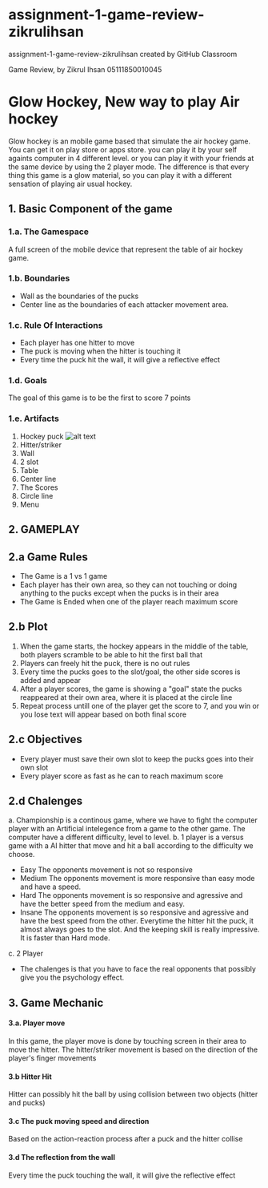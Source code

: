 # assignment-1-game-review-zikrulihsan
assignment-1-game-review-zikrulihsan created by GitHub Classroom

Game Review, by Zikrul Ihsan 05111850010045

# Glow Hockey, New way to play Air hockey
Glow hockey is an mobile game based that simulate the air hockey game.  You can get it on play store or apps store. you can play it by your self againts computer in 4 different level. or you can play it with your friends at the same device by using the 2 player mode.
The difference is that every thing this game is a glow material, so you can play it with a different sensation of playing air usual hockey.

## 1. Basic Component of the game
### 1.a. The Gamespace
A full screen of the mobile device that represent the table of air hockey game.

### 1.b. Boundaries
- Wall as the boundaries of the pucks
- Center line as the boundaries of each attacker movement area.

### 1.c. Rule Of Interactions
- Each player has one hitter to move
- The puck is moving when the hitter is touching it
- Every time the puck hit the wall, it will give a reflective effect

### 1.d. Goals
The goal of this game is to be the first to score 7 points

### 1.e. Artifacts
1. Hockey puck
![alt text](http://url/to/img.png)
2. Hitter/striker
3. Wall
4. 2 slot
5. Table
6. Center line
7. The Scores
8. Circle line
9. Menu

## 2. GAMEPLAY
## 2.a Game Rules
- The Game is a 1 vs 1 game
- Each player has their own area, so they can not touching or doing anything to the pucks except when the pucks is in their area
- The Game is Ended when one of the player reach maximum score

## 2.b Plot
1. When the game starts, the hockey appears in the middle of the table, both players scramble to be able to hit the first ball that
2. Players can freely hit the puck, there is no out rules
3. Every time the pucks goes to the slot/goal, the other side scores is added and appear 
4. After a player scores, the game is showing a "goal" state the pucks reappeared at their own area, where it is placed at the circle line
5. Repeat process untill one of the player get the score to 7, and you win or you lose text will appear based on both final score
## 2.c Objectives
- Every player must save their own slot to keep the pucks goes into their own slot 
- Every player score as fast as he can to reach maximum score

## 2.d Chalenges
a. Championship
is a continous game, where we have to fight the computer player with an Artificial intelegence from a game to the other game. The computer have a different difficulty, level to level.
b. 1 player
is a versus game with a AI hitter that move and hit a ball according to the difficulty we choose.
- Easy
The opponents movement is not so responsive
- Medium
The opponents movement is more responsive than easy mode and have a speed. 
- Hard
The opponents movement is so responsive and agressive and have the better speed from the medium and easy. 
- Insane
The opponents movement is so responsive and agressive and have the best speed from the other. Everytime the hitter hit the puck, it almost always goes to the slot. And the keeping skill is really impressive. It is faster than Hard mode.

c. 2 Player
- The chalenges is that you have to face the real opponents that possibly give you the psychology effect.


## 3. Game Mechanic
#### 3.a. Player move
In this game, the player move is done by touching screen in their area to move the hitter. The hitter/striker movement is based on  the direction of the player's finger movements
#### 3.b Hitter Hit 
Hitter can possibly hit the ball by using collision between two objects (hitter and pucks)
#### 3.c The puck moving speed and direction
Based on the action-reaction process after a puck and the hitter collise
#### 3.d The reflection from the wall
Every time the puck touching the wall, it will give the reflective effect 

